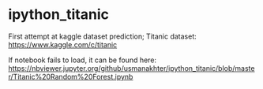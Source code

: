 # ipython_titanic
First attempt at kaggle dataset prediction;
Titanic dataset: https://www.kaggle.com/c/titanic

If notebook fails to load, it can be found here:
https://nbviewer.jupyter.org/github/usmanakhter/ipython_titanic/blob/master/Titanic%20Random%20Forest.ipynb
